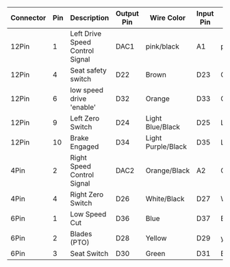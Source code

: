

| Connector | Pin | Description                     | Output Pin | Wire Color         | Input Pin | Wire Color   | Pass Thru |
|-----------|-----|---------------------------------|------------|--------------------|-----------|--------------|-----------|
| 12Pin     | 1   | Left Drive Speed Control Signal | DAC1       | pink/black         | A1        | pink         | N         |
| 12Pin     | 4   | Seat safety switch              | D22        | Brown              | D23       | Green        | N         |
| 12Pin     | 6   | low speed drive 'enable'        | D32        | Orange             | D33       | Green/Black  | N         |
| 12Pin     | 9   | Left Zero Switch                | D24        | Light Blue/Black   | D25       | Light Blue   | N         |
| 12Pin     | 10  | Brake Engaged                   | D34        | Light Purple/Black | D35       | Light Purple | N         |
| 4Pin      | 2   | Right Speed Control Signal      | DAC2       | Orange/Black       | A2        | Orange       | N         |
| 4Pin      | 4   | Right Zero Switch               | D26        | White/Black        | D27       | White        | N         |
| 6Pin      | 1   | Low Speed Cut                   | D36        | Blue               | D37       | Blue/Black   | N         |
| 6Pin      | 2   | Blades (PTO)                    | D28        | Yellow             | D29       | yellow/black | N         |
| 6Pin      | 3   | Seat Switch                     | D30        | Green              | D31       | Brown        | N         |